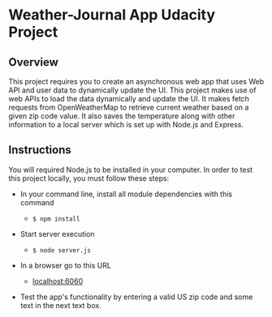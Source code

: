 # Weather-Journal App Udacity Project

## Overview
This project requires you to create an asynchronous web app that uses Web API and user data to dynamically update the UI.
This project makes use of web APIs to load the data dynamically and update the UI.
It makes fetch requests from OpenWeatherMap to retrieve current weather based on a given zip code value.
It also saves the temperature along with other information to a local server which is set up with Node.js and Express.

## Instructions
You will required Node.js to be installed in your computer. In order to test this project locally, you must follow these steps:
* In your command line, install all module dependencies with this command
    * `$ npm install`
* Start server execution
    * `$ node server.js`
* In a browser go to this URL
    * [localhost:6060](http://localhost:6060)
    
* Test the app's functionality by entering a valid US zip code and some text in the next text box.
